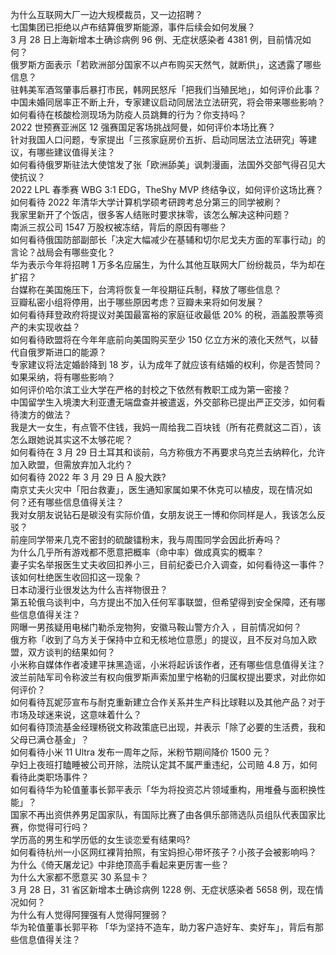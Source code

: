 为什么互联网大厂一边大规模裁员，又一边招聘？  
七国集团已拒绝以卢布结算俄罗斯能源，事件后续会如何发展？  
3 月 28 日上海新增本土确诊病例 96 例、无症状感染者 4381 例，目前情况如何？  
俄罗斯方面表示「若欧洲部分国家不以卢布购买天然气，就断供」，这透露了哪些信息？  
驻韩美军酒驾肇事后暴打市民，韩网民怒斥「把我们当殖民地」，如何评价此事？  
中国未婚同居率正不断上升，专家建议启动同居法立法研究，将会带来哪些影响？  
如何看待在核酸检测现场为防疫人员跳舞的行为？你支持吗？  
2022 世预赛亚洲区 12 强赛国足客场挑战阿曼，如何评价本场比赛？  
针对我国人口问题，专家提出「三孩家庭房价五折、启动同居法立法研究」等建议，有哪些建议值得关注？  
如何看待俄罗斯驻法大使馆发了张「欧洲舔美」讽刺漫画，法国外交部气得召见大使抗议？  
2022 LPL 春季赛 WBG 3:1 EDG，TheShy MVP 终结争议，如何评价这场比赛？  
如何看待 2022 年清华大学计算机学硕考研跨考总分第三的同学被刷？  
我家里新开了个饭店，很多客人结账时要求抹零，该怎么解决这种问题？  
南派三叔公司 1547 万股权被冻结，背后的原因有哪些？  
如何看待俄国防部副部长「决定大幅减少在基辅和切尔尼戈夫方面的军事行动」的言论？战局会有哪些变化？  
华为表示今年将招聘 1 万多名应届生，为什么其他互联网大厂纷纷裁员，华为却在扩招？  
台媒称在美国施压下，台湾将恢复一年役期征兵制，释放了哪些信息？  
豆瓣私密小组将停用，出于哪些原因考虑？豆瓣未来将如何发展？  
如何看待拜登政府将提议对美国最富裕的家庭征收最低 20% 的税，涵盖股票等资产的未实现收益？  
如何看待欧盟将在今年年底前向美国购买至少 150 亿立方米的液化天然气，以替代自俄罗斯进口的能源？  
专家建议将法定婚龄降到 18 岁，认为成年了就应该有结婚的权利，你是否赞同？如果采纳，将有哪些影响？  
如何评价哈尔滨工业大学在严格的封校之下依然有教职工成为第一密接？  
中国留学生入境澳大利亚遭无端盘查并被遣返，外交部称已提出严正交涉，如何看待澳方的做法？  
我是大一女生，有点管不住钱，我妈一周给我二百块钱（所有花费就这二百），该怎么跟她说其实这不太够花呢？  
如何看待在 3 月 29 日土耳其和谈前，乌方称俄方不再要求乌克兰去纳粹化，允许加入欧盟，但需放弃加入北约？  
如何看待 2022 年 3 月 29 日 A 股大跌?  
南京丈夫火灾中「阳台救妻」，医生通知家属如果不休克可以植皮，现在情况如何？还有哪些信息值得关注？  
我对女朋友说钻石是碳没有实际价值，女朋友说王一博和你同样是人，我该怎么反驳？  
前座同学带来几克不密封的硫酸镭粉末，我与周围同学会因此折寿吗？  
为什么几乎所有游戏都不愿意把概率（命中率）做成真实的概率？  
妻子实名举报医生丈夫收回扣养小三，目前纪委已介入调查，如何看待这一事件？该如何杜绝医生收回扣这一现象？  
日本动漫行业很发达为什么吉祥物很丑？  
第五轮俄乌谈判中，乌方提出不加入任何军事联盟，但希望得到安全保障，还有哪些信息值得关注？  
网曝一男孩疑用电梯门勒杀宠物狗，安徽马鞍山警方介入 ，目前情况如何？  
俄方称「收到了乌方关于保持中立和无核地位意愿」的提议，且不反对乌加入欧盟，双方谈判的结果如何？  
小米称自媒体作者凌建平抹黑造谣，小米将起诉该作者，还有哪些信息值得关注？  
波兰前陆军司令称波兰有权向俄罗斯声索加里宁格勒的归属权提出要求，对此你如何评价？  
如何看待瓦妮莎宣布与耐克重新建立合作关系并生产科比球鞋以及其他产品？对于市场及球迷来说，这意味着什么？  
如何看待顶流基金经理杨锐文称政策底已出现，并表示「除了必要的生活费，我和父母已满仓基金」？  
如何看待小米 11 Ultra 发布一周年之际，米粉节期间降价 1500 元？  
孕妇上夜班打瞌睡被公司开除，法院认定其不属严重违纪，公司赔 4.8 万，如何看待此类职场事件？  
如何看待华为轮值董事长郭平表示「华为将投资芯片领域重构，用堆叠与面积换性能」？  
国家不再出资供养男足国家队，有国际比赛了由各俱乐部筛选队员组队代表国家比赛，你觉得可行吗？  
学历高的男生和学历低的女生谈恋爱有结果吗?  
如何看待杭州一小区网红裸背拍照，有宝妈担心带坏孩子？小孩子会被影响吗？  
为什么《倚天屠龙记》中非绝顶高手看起来更厉害一些？  
为什么大家都不愿意买 30 系显卡？  
3 月 28 日，31 省区新增本土确诊病例 1228 例、无症状感染者 5658 例，现在情况如何？  
为什么有人觉得阿狸强有人觉得阿狸弱？  
华为轮值董事长郭平称 「华为坚持不造车，助力客户造好车、卖好车」，背后有那些信息值得关注？  
